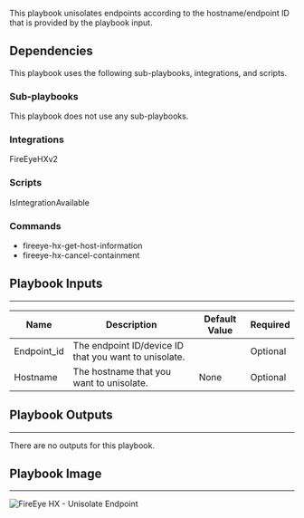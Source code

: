 This playbook unisolates endpoints according to the hostname/endpoint ID that is provided by the playbook input. 

## Dependencies
This playbook uses the following sub-playbooks, integrations, and scripts.

### Sub-playbooks
This playbook does not use any sub-playbooks.

### Integrations
FireEyeHXv2

### Scripts
IsIntegrationAvailable

### Commands
* fireeye-hx-get-host-information
* fireeye-hx-cancel-containment

## Playbook Inputs
---

| **Name** | **Description** | **Default Value** | **Required** |
| --- | --- | --- | --- |
| Endpoint_id | The endpoint ID/device ID that you want to unisolate. |  | Optional |
| Hostname | The hostname that you want to unisolate. | None | Optional |

## Playbook Outputs
---
There are no outputs for this playbook.

## Playbook Image
---
![FireEye HX - Unisolate Endpoint](https://raw.githubusercontent.com/cvescan/cvescan/4966d5a5c9b80af03106f8da8dcd8512b3cb259e/Packs/FireEyeHX/doc_files/FireEye_HX_-_Unisolate_Endpoint.png)
